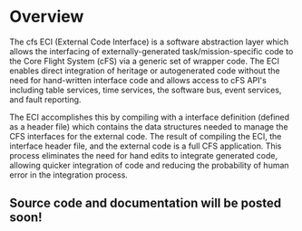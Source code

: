 # Overview

The cfs ECI (External Code Interface) is a software abstraction layer which allows the interfacing of externally-generated task/mission-specific code to the Core Flight System (cFS) via a generic set of wrapper code. The ECI enables direct integration of heritage or autogenerated code without the need for hand-written interface code and allows access to cFS API's including table services, time services, the software bus, event services, and fault reporting.

The ECI accomplishes this by compiling with a interface definition (defined as a header file) which contains the data structures needed to manage the CFS interfaces for the external code. The result of compiling the ECI, the interface header file, and the external code is a full CFS application. This process eliminates the need for hand edits to integrate generated code, allowing quicker integration of code and reducing the probability of human error in the integration process.

## Source code and documentation will be posted soon!